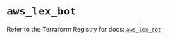 # `aws_lex_bot`

Refer to the Terraform Registry for docs: [`aws_lex_bot`](https://registry.terraform.io/providers/hashicorp/aws/6.12.0/docs/resources/lex_bot).
